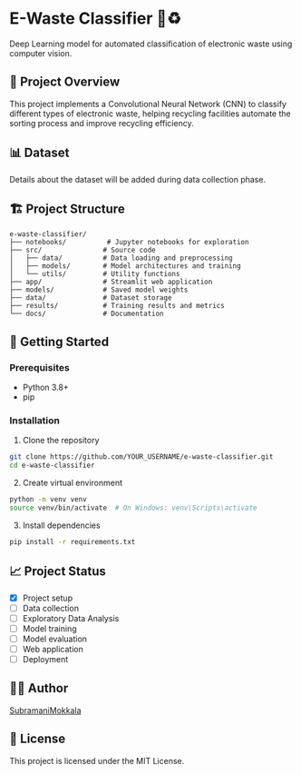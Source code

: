 # E-Waste Classifier 🔋♻️

Deep Learning model for automated classification of electronic waste using computer vision.

## 🎯 Project Overview

This project implements a Convolutional Neural Network (CNN) to classify different types of electronic waste, helping recycling facilities automate the sorting process and improve recycling efficiency.

## 📊 Dataset

Details about the dataset will be added during data collection phase.

## 🏗️ Project Structure
```
e-waste-classifier/
├── notebooks/          # Jupyter notebooks for exploration
├── src/               # Source code
│   ├── data/          # Data loading and preprocessing
│   ├── models/        # Model architectures and training
│   └── utils/         # Utility functions
├── app/               # Streamlit web application
├── models/            # Saved model weights
├── data/              # Dataset storage
├── results/           # Training results and metrics
└── docs/              # Documentation
```

## 🚀 Getting Started

### Prerequisites

- Python 3.8+
- pip

### Installation

1. Clone the repository
```bash
git clone https://github.com/YOUR_USERNAME/e-waste-classifier.git
cd e-waste-classifier
```

2. Create virtual environment
```bash
python -m venv venv
source venv/bin/activate  # On Windows: venv\Scripts\activate
```

3. Install dependencies
```bash
pip install -r requirements.txt
```

## 📈 Project Status

- [x] Project setup
- [ ] Data collection
- [ ] Exploratory Data Analysis
- [ ] Model training
- [ ] Model evaluation
- [ ] Web application
- [ ] Deployment

## 👨‍💻 Author

[SubramaniMokkala](https://github.com/SubramaniMokkala)

## 📝 License

This project is licensed under the MIT License.
